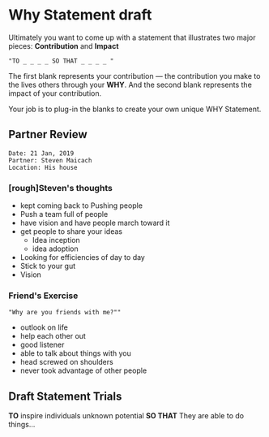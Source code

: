 # Why Statement draft

Ultimately you want to come up with a statement that illustrates two major pieces: **Contribution** and **Impact**

    "TO _ _ _ _ SO THAT _ _ _ _ "

The first blank represents your contribution — the contribution you make to the lives others through your **WHY**. And the second blank represents the impact of your contribution.

Your job is to plug-in the blanks to create your own unique WHY Statement.


## Partner Review

    Date: 21 Jan, 2019
    Partner: Steven Maicach
    Location: His house

### [rough]Steven's thoughts

* kept coming back to Pushing people
* Push a team full of people
* have vision and have people march toward it
* get people to share your ideas
  * Idea inception
  * idea adoption
* Looking for efficiencies of day to day
* Stick to your gut
* Vision

### Friend's Exercise

    "Why are you friends with me?""

* outlook on life
* help each other out
* good listener
* able to talk about things with you
* head screwed on shoulders
* never took advantage of other people


## Draft Statement Trials

**TO** inspire individuals unknown potential **SO THAT** They are able to do things...
